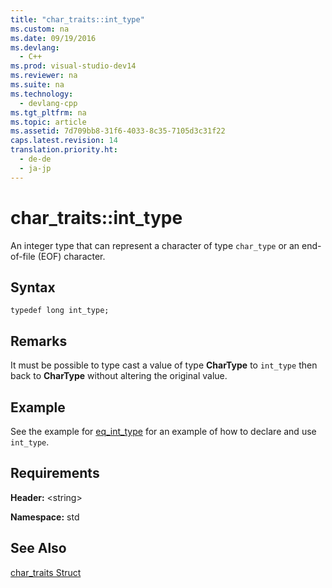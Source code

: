 ```yaml
---
title: "char_traits::int_type"
ms.custom: na
ms.date: 09/19/2016
ms.devlang: 
  - C++
ms.prod: visual-studio-dev14
ms.reviewer: na
ms.suite: na
ms.technology: 
  - devlang-cpp
ms.tgt_pltfrm: na
ms.topic: article
ms.assetid: 7d709bb8-31f6-4033-8c35-7105d3c31f22
caps.latest.revision: 14
translation.priority.ht: 
  - de-de
  - ja-jp
---
```

# char_traits::int_type
An integer type that can represent a character of type `char_type` or an end-of-file (EOF) character.  
  
## Syntax  
  
```  
typedef long int_type;  
```  
  
## Remarks  
 It must be possible to type cast a value of type **CharType** to `int_type` then back to **CharType** without altering the original value.  
  
## Example  
 See the example for [eq_int_type](../vs140/char_traits--eq_int_type.md) for an example of how to declare and use `int_type`.  
  
## Requirements  
 **Header:** <string\>  
  
 **Namespace:** std  
  
## See Also  
 [char_traits Struct](../vs140/char_traits-Struct.md)